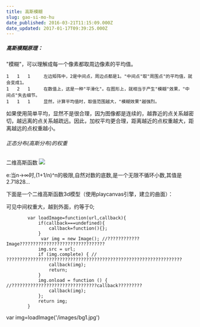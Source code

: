 ```yaml
---
title: 高斯模糊
slug: gao-si-mo-hu
date_published: 2016-03-21T11:15:09.000Z
date_updated: 2017-01-17T09:39:25.000Z
---
```


##### 高斯模糊原理：

"模糊"，可以理解成每一个像素都取周边像素的平均值。

    1   1   1     左边矩阵中，2是中间点，周边点都是1。"中间点"取"周围点"的平均值，就会变成1。  
    1   2   1     在数值上，这是一种"平滑化"。在图形上，就相当于产生"模糊"效果，"中间点"失去细节。  
    1   1   1     显然，计算平均值时，取值范围越大，"模糊效果"越强烈。  
    

如果使用简单平均，显然不是很合理，因为图像都是连续的，越靠近的点关系越密切，越远离的点关系越疏远。因此，加权平均更合理，距离越近的点权重越大，距离越远的点权重越小。

###### 正态分布(高斯分布)的权重

二维高斯函数
![](/images/2016/03/aec379310a55b319a9ad000b41a98226cffc1773.jpg)

e:当n→∞时,(1+1/n)^n的极限,自然对数的底数,是一个无限不循环小数,其值是2.71828...

下面是一个二维高斯函数3d模型（使用playcanvas引擎，建立的曲面）：

可见中间权重大，越到外面，约等于0;

		  	var loadImage=function(url,callback){
		  		if(callback===undefined){
		  			callback=function(){};
		  		}
           		 var img = new Image(); //????????????Image????????????????????????????????
            	img.src = url;
            	if (img.complete) { // ??????????????????????????????????????????????????????????????????
              		callback(img);
              		return;
            	}
            	img.onload = function () { //????????????????????????????????callback?????????
             		callback(img);
            	};
        	 	return img;
   			}
var img=loadImage('/images/bg1.jpg')
